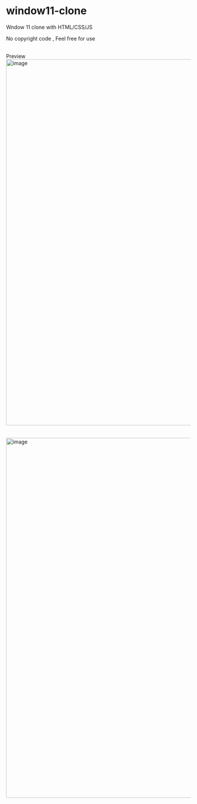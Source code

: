 # window11-clone
Wndow 11 clone with HTML/CSS/JS

No copyright code , Feel free for use<br><br>


Preview<br>
<img width="1914" height="996" alt="image" src="https://github.com/user-attachments/assets/8b1759e0-0186-4619-b34e-c93c5dd05255" />
<br><br><br>
<img width="1910" height="979" alt="image" src="https://github.com/user-attachments/assets/0177bf73-c254-4aa2-814b-2e1cb2c8ea28" />

